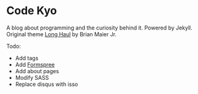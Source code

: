 # Code Kyo
A blog about programming and the curiosity behind it. Powered by Jekyll. 
Original theme [Long Haul](https://github.com/brianmaierjr/long-haul) by Brian Maier Jr.

Todo:

* Add tags
* Add [Formspree](http://formspree.io/)
* Add about pages
* Modify SASS 
* Replace disqus with isso